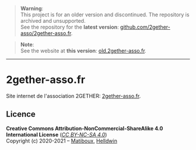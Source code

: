 > **Warning**:  
> This project is for an older version and discontinued. The repository is archived and unsupported.  
> See the repository for the **latest version**: [github.com/2gether-asso/2gether-asso.fr](https://github.com/2gether-asso/2gether-asso.fr).

> **Note**:  
> See the website at **this version**: [old.2gether-asso.fr](https://old.2gether-asso.fr/).

---

# 2gether-asso.fr

Site internet de l'association 2GETHER: [2gether-asso.fr](https://www.2gether-asso.fr/).


## Licence

**Creative Commons Attribution-NonCommercial-ShareAlike 4.0 International License**
([_CC BY-NC-SA 4.0_](https://creativecommons.org/licenses/by-nc-sa/4.0))  
Copyright (c) 2020-2021 – [Matiboux](https://github.com/matiboux), [Helldwin](https://github.com/Helldwin)
